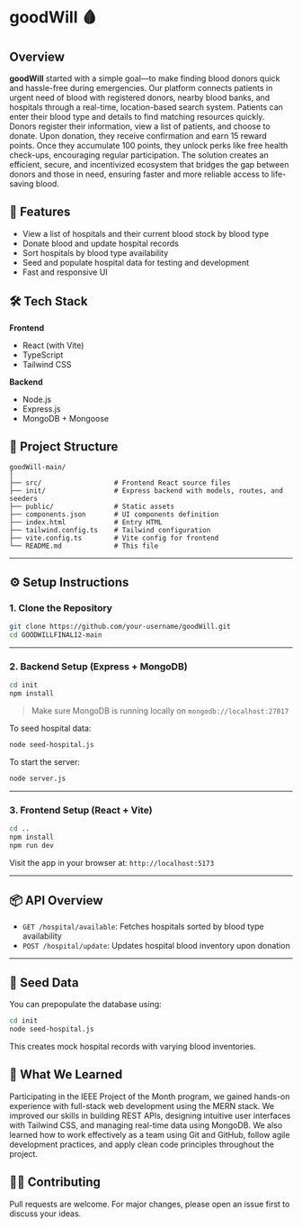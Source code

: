 # goodWill 🩸

## Overview
**goodWill** started with a simple goal—to make finding blood donors quick and hassle-free during emergencies. Our platform connects patients in urgent need of blood with registered donors, nearby blood banks, and hospitals through a real-time, location-based search system. Patients can enter their blood type and details to find matching resources quickly. Donors register their information, view a list of patients, and choose to donate. Upon donation, they receive confirmation and earn 15 reward points. Once they accumulate 100 points, they unlock perks like free health check-ups, encouraging regular participation. The solution creates an efficient, secure, and incentivized ecosystem that bridges the gap between donors and those in need, ensuring faster and more reliable access to life-saving blood.

## 🚀 Features

- View a list of hospitals and their current blood stock by blood type
- Donate blood and update hospital records
- Sort hospitals by blood type availability
- Seed and populate hospital data for testing and development
- Fast and responsive UI 

## 🛠️ Tech Stack

**Frontend**
- React (with Vite)
- TypeScript
- Tailwind CSS

**Backend**
- Node.js
- Express.js
- MongoDB + Mongoose

## 📁 Project Structure

```
goodWill-main/
│
├── src/                  # Frontend React source files
├── init/                 # Express backend with models, routes, and seeders
├── public/               # Static assets
├── components.json       # UI components definition
├── index.html            # Entry HTML
├── tailwind.config.ts    # Tailwind configuration
├── vite.config.ts        # Vite config for frontend
└── README.md             # This file
```

---

## ⚙️ Setup Instructions

### 1. Clone the Repository

```bash
git clone https://github.com/your-username/goodWill.git
cd GOODWILLFINAL12-main
```

---

### 2. Backend Setup (Express + MongoDB)

```bash
cd init
npm install
```

> Make sure MongoDB is running locally on `mongodb://localhost:27017`

To seed hospital data:
```bash
node seed-hospital.js
```

To start the server:
```bash
node server.js
```

---

### 3. Frontend Setup (React + Vite)

```bash
cd ..
npm install
npm run dev
```

Visit the app in your browser at: `http://localhost:5173`

---

## 📦 API Overview

- `GET /hospital/available`: Fetches hospitals sorted by blood type availability
- `POST /hospital/update`: Updates hospital blood inventory upon donation

---

## 🧪 Seed Data

You can prepopulate the database using:

```bash
cd init
node seed-hospital.js
```

This creates mock hospital records with varying blood inventories.

## 🧠 What We Learned

Participating in the IEEE Project of the Month program, we gained hands-on experience with full-stack web development using the MERN stack. We improved our skills in building REST APIs, designing intuitive user interfaces with Tailwind CSS, and managing real-time data using MongoDB. We also learned how to work effectively as a team using Git and GitHub, follow agile development practices, and apply clean code principles throughout the project.

## 👨‍💻 Contributing

Pull requests are welcome. For major changes, please open an issue first to discuss your ideas.



